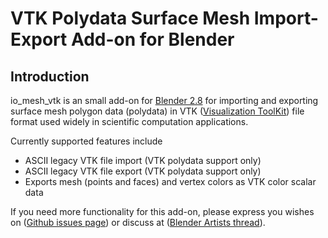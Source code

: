 # VTK Polydata Surface Mesh Import-Export Add-on for Blender

## Introduction

io_mesh_vtk is an small add-on for [Blender 2.8](https://www.blender.org/2-8)
for importing and exporting surface mesh polygon data (polydata) in
VTK ([Visualization ToolKit](https://www.vtk.org))
file format used widely in scientific computation applications.

Currently supported features include

* ASCII legacy VTK file import (VTK polydata support only)
* ASCII legacy VTK file export (VTK polydata support only)
* Exports mesh (points and faces) and vertex colors as VTK color scalar data

If you need more functionality for this add-on, please express you wishes on
([Github issues page](https://github.com/tkeskita/io_mesh_vtk/issues)) or discuss at
([Blender Artists thread](https://blenderartists.org/t/vtk-polydata-surface-mesh-import-export-add-on-for-blender-2-8/1167517)).

